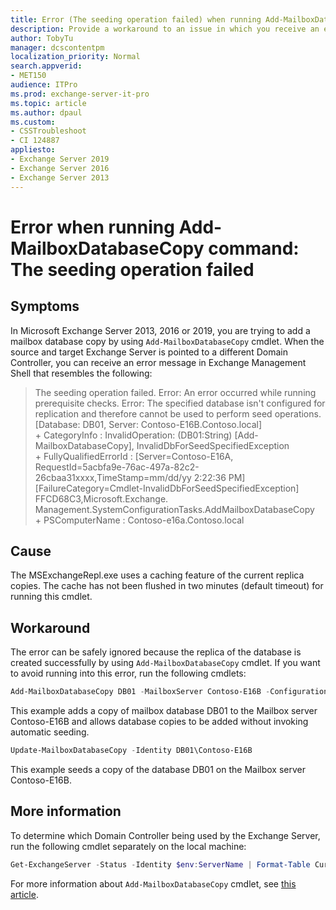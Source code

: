 ```yaml
---
title: Error (The seeding operation failed) when running Add-MailboxDatabaseCopy command
description: Provide a workaround to an issue in which you receive an error message stating "The seeding operation failed" when running Add-MailboxDatabaseCopy command.
author: TobyTu
manager: dcscontentpm
localization_priority: Normal
search.appverid: 
- MET150
audience: ITPro
ms.prod: exchange-server-it-pro
ms.topic: article
ms.author: dpaul
ms.custom: 
- CSSTroubleshoot
- CI 124887
appliesto:
- Exchange Server 2019
- Exchange Server 2016
- Exchange Server 2013
---
```


# Error when running Add-MailboxDatabaseCopy command: The seeding operation failed

## Symptoms

In Microsoft Exchange Server 2013, 2016 or 2019, you are trying to add a mailbox database copy by using `Add-MailboxDatabaseCopy` cmdlet. When the source and target Exchange Server is pointed to a different Domain Controller, you can receive an error message in Exchange Management Shell that resembles the following:

> The seeding operation failed. Error: An error occurred while running prerequisite checks. Error: The specified database isn't configured for replication and therefore cannot be used to perform seed operations. [Database: DB01, Server:  Contoso-E16B.Contoso.local]  
    + CategoryInfo          : InvalidOperation: (DB01:String) [Add-MailboxDatabaseCopy],   InvalidDbForSeedSpecifiedException  
    + FullyQualifiedErrorId : [Server=Contoso-E16A,  RequestId=5acbfa9e-76ac-497a-82c2-26cbaa31xxxx,TimeStamp=mm/dd/yy 2:22:36 PM]   [FailureCategory=Cmdlet-InvalidDbForSeedSpecifiedException] FFCD68C3,Microsoft.Exchange.  Management.SystemConfigurationTasks.AddMailboxDatabaseCopy  
    + PSComputerName        : Contoso-e16a.Contoso.local

## Cause

The MSExchangeRepl.exe uses a caching feature of the current replica copies. The cache has not been flushed in two minutes (default timeout) for running this cmdlet.

## Workaround

The error can be safely ignored because the replica of the database is created successfully by using `Add-MailboxDatabaseCopy` cmdlet. If you want to avoid running into this error, run the following cmdlets:

```powershell
Add-MailboxDatabaseCopy DB01 -MailboxServer Contoso-E16B -ConfigurationOnly
```

This example adds a copy of mailbox database DB01 to the Mailbox server Contoso-E16B and allows database copies to be added without invoking automatic seeding.

```powershell
Update-MailboxDatabaseCopy -Identity DB01\Contoso-E16B
```

This example seeds a copy of the database DB01 on the Mailbox server Contoso-E16B.

## More information

To determine which Domain Controller being used by the Exchange Server, run the following cmdlet separately on the local machine:

```powershell
Get-ExchangeServer -Status -Identity $env:ServerName | Format-Table CurrentDomainController
```

For more information about `Add-MailboxDatabaseCopy` cmdlet, see [this article](https://docs.microsoft.com/powershell/module/exchange/add-mailboxdatabasecopy?view=exchange-ps&preserve-view=true).
